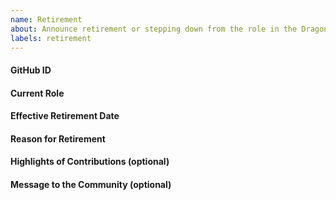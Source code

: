 ```yaml
---
name: Retirement
about: Announce retirement or stepping down from the role in the Dragonfly community
labels: retirement
---
```


<!--
Please fill out the following details to announce your retirement from the Dragonfly community:
-->

#### GitHub ID
<!-- Enter your GitHub ID -->

#### Current Role
<!-- Enter your current role (Maintainer / Approver / Member) -->

#### Effective Retirement Date
<!-- Enter the retirement date (YYYY-MM-DD) -->

#### Reason for Retirement
<!-- Provide the reason for your retirement -->

#### Highlights of Contributions (optional)
<!-- (Optional) Summarize your main contributions -->

#### Message to the Community (optional)
<!-- (Optional) Leave a message to the community -->